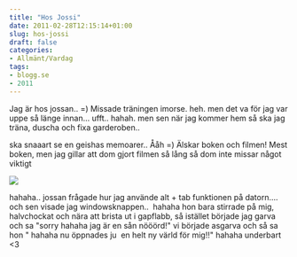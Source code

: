 ```yaml
---
title: "Hos Jossi"
date: 2011-02-28T12:15:14+01:00
slug: hos-jossi
draft: false
categories:
- Allmänt/Vardag
tags:
- blogg.se
- 2011
---
```

Jag är hos jossan.. =) Missade träningen imorse. heh. men det va för jag var uppe så länge innan... ufft.. hahah. men sen när jag kommer hem så ska jag träna, duscha och fixa garderoben..  
  
ska snaaart se en geishas memoarer.. Ååh =) Älskar boken och filmen! Mest boken, men jag gillar att dom gjort filmen så lång så dom inte missar något viktigt  
  

![](/assets/images/blogg.se/3012051-forside_135089922.jpg)  
  
hahaha.. jossan frågade hur jag använde alt + tab funktionen på datorn.... och sen visade jag windowsknappen..  hahaha hon bara stirrade på mig, halvchockat och nära att brista ut i gapflabb, så istället började jag garva och sa "sorry hahaha jag är en sån nööörd!" vi började asgarva och så sa hon " hahaha nu öppnades ju  en helt ny värld för mig!!" hahaha underbart <3
